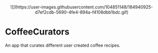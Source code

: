 <p align="center">
![](https://user-images.githubusercontent.com/104851148/184940925-d7ef2cdb-5690-4fe4-894a-f4108dbb1bdc.gif)
</p>

# CoffeeCurators

An app that curates different user created coffee recipes. 
